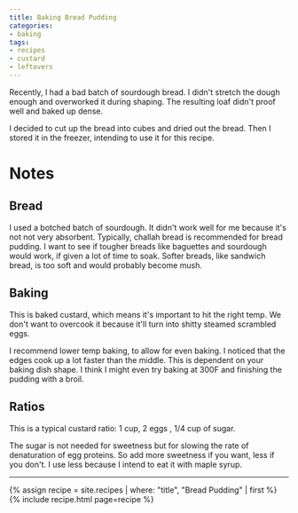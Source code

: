 ```yaml
---
title: Baking Bread Pudding
categories:
- baking
tags:
- recipes
- custard
- leftovers
---
```


Recently, I had a bad batch of sourdough bread.
I didn't stretch the dough enough and overworked it during shaping.
The resulting loaf didn't proof well and baked up dense.

I decided to cut up the bread into cubes and dried out the bread.
Then I stored it in the freezer, intending to use it for this recipe.

# Notes

## Bread

I used a botched batch of sourdough.
It didn't work well for me because it's not not very absorbent.
Typically, challah bread is recommended for bread pudding.
I want to see if tougher breads like baguettes and sourdough would work, if given a lot of time to soak.
Softer breads, like sandwich bread, is too soft and would probably become mush.

## Baking

This is baked custard, which means it's important to hit the right temp.
We don't want to overcook it because it'll turn into shitty steamed scrambled eggs.

I recommend lower temp baking, to allow for even baking.
I noticed that the edges cook up a lot faster than the middle.
This is dependent on your baking dish shape.
I think I might even try baking at 300F and finishing the pudding with a broil.

## Ratios

This is a typical custard ratio: 1 cup, 2 eggs , 1/4 cup of sugar.

The sugar is not needed for sweetness but for slowing the rate of denaturation of egg proteins.
So add more sweetness if you want, less if you don't.
I use less because I intend to eat it with maple syrup.

---

{% assign recipe = site.recipes | where: "title",  "Bread Pudding" | first %}
{% include recipe.html page=recipe %}
